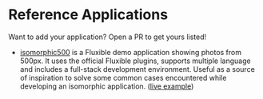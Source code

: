 # Reference Applications

Want to add your application? Open a PR to get yours listed!

- [isomorphic500](https://github.com/gpbl/isomorphic500) is a Fluxible demo application showing photos from 500px. It uses the official Fluxible plugins, supports multiple language and includes a full-stack development environment. Useful as a source of inspiration to solve some common cases encountered while developing an isomorphic application. ([live example](https://isomorphic500.herokuapp.com/))  
